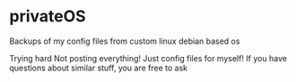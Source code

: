 # privateOS
Backups of my config files from custom linux debian based os

Trying hard
Not posting everything! Just config files for myself!
If you have questions about similar stuff, you are free to ask
